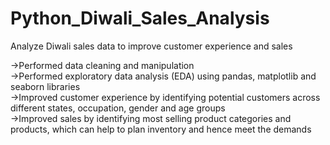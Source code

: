 # Python_Diwali_Sales_Analysis
Analyze Diwali sales data to improve customer experience and sales

->Performed data cleaning and manipulation<br>
->Performed exploratory data analysis (EDA) using pandas, matplotlib and seaborn libraries<br>
->Improved customer experience by identifying potential customers across different states, occupation, gender and age groups<br>
->Improved sales by identifying most selling product categories and products, which can help to plan inventory and hence meet the demands<br>
